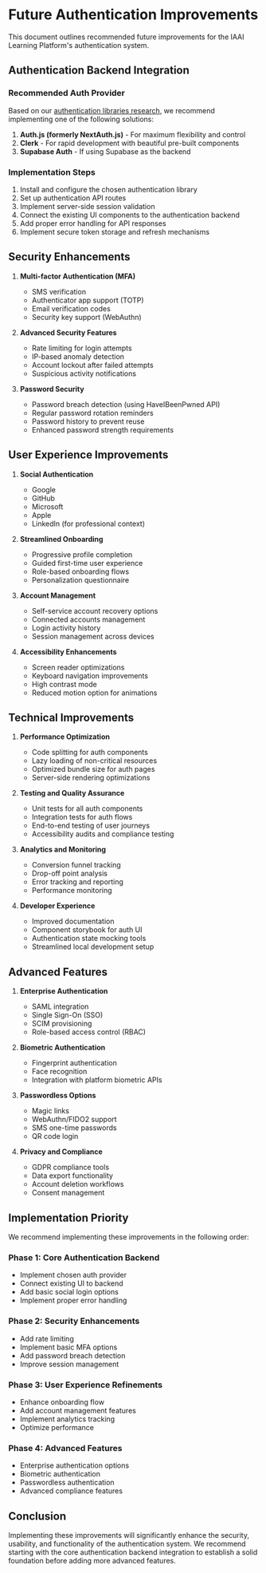 # Future Authentication Improvements

This document outlines recommended future improvements for the IAAI Learning Platform's authentication system.

## Authentication Backend Integration

### Recommended Auth Provider

Based on our [authentication libraries research](./auth-libraries.md), we recommend implementing one of the following solutions:

1. **Auth.js (formerly NextAuth.js)** - For maximum flexibility and control
2. **Clerk** - For rapid development with beautiful pre-built components
3. **Supabase Auth** - If using Supabase as the backend

### Implementation Steps

1. Install and configure the chosen authentication library
2. Set up authentication API routes
3. Implement server-side session validation
4. Connect the existing UI components to the authentication backend
5. Add proper error handling for API responses
6. Implement secure token storage and refresh mechanisms

## Security Enhancements

1. **Multi-factor Authentication (MFA)**
   - SMS verification
   - Authenticator app support (TOTP)
   - Email verification codes
   - Security key support (WebAuthn)

2. **Advanced Security Features**
   - Rate limiting for login attempts
   - IP-based anomaly detection
   - Account lockout after failed attempts
   - Suspicious activity notifications

3. **Password Security**
   - Password breach detection (using HaveIBeenPwned API)
   - Regular password rotation reminders
   - Password history to prevent reuse
   - Enhanced password strength requirements

## User Experience Improvements

1. **Social Authentication**
   - Google
   - GitHub
   - Microsoft
   - Apple
   - LinkedIn (for professional context)

2. **Streamlined Onboarding**
   - Progressive profile completion
   - Guided first-time user experience
   - Role-based onboarding flows
   - Personalization questionnaire

3. **Account Management**
   - Self-service account recovery options
   - Connected accounts management
   - Login activity history
   - Session management across devices

4. **Accessibility Enhancements**
   - Screen reader optimizations
   - Keyboard navigation improvements
   - High contrast mode
   - Reduced motion option for animations

## Technical Improvements

1. **Performance Optimization**
   - Code splitting for auth components
   - Lazy loading of non-critical resources
   - Optimized bundle size for auth pages
   - Server-side rendering optimizations

2. **Testing and Quality Assurance**
   - Unit tests for all auth components
   - Integration tests for auth flows
   - End-to-end testing of user journeys
   - Accessibility audits and compliance testing

3. **Analytics and Monitoring**
   - Conversion funnel tracking
   - Drop-off point analysis
   - Error tracking and reporting
   - Performance monitoring

4. **Developer Experience**
   - Improved documentation
   - Component storybook for auth UI
   - Authentication state mocking tools
   - Streamlined local development setup

## Advanced Features

1. **Enterprise Authentication**
   - SAML integration
   - Single Sign-On (SSO)
   - SCIM provisioning
   - Role-based access control (RBAC)

2. **Biometric Authentication**
   - Fingerprint authentication
   - Face recognition
   - Integration with platform biometric APIs

3. **Passwordless Options**
   - Magic links
   - WebAuthn/FIDO2 support
   - SMS one-time passwords
   - QR code login

4. **Privacy and Compliance**
   - GDPR compliance tools
   - Data export functionality
   - Account deletion workflows
   - Consent management

## Implementation Priority

We recommend implementing these improvements in the following order:

### Phase 1: Core Authentication Backend
- Implement chosen auth provider
- Connect existing UI to backend
- Add basic social login options
- Implement proper error handling

### Phase 2: Security Enhancements
- Add rate limiting
- Implement basic MFA options
- Add password breach detection
- Improve session management

### Phase 3: User Experience Refinements
- Enhance onboarding flow
- Add account management features
- Implement analytics tracking
- Optimize performance

### Phase 4: Advanced Features
- Enterprise authentication options
- Biometric authentication
- Passwordless authentication
- Advanced compliance features

## Conclusion

Implementing these improvements will significantly enhance the security, usability, and functionality of the authentication system. We recommend starting with the core authentication backend integration to establish a solid foundation before adding more advanced features. 